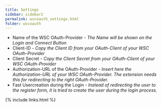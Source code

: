 ```yaml
---
title: Settings
sidebar: sidebar2
permalink: wscoauth_settings.html
folder: wscoauth
---
```


* Name of the WSC OAuth-Provider - *The Name will be shown on the Login and Connect Button*
* Client-ID - *Copy the Client ID from your OAuth-Client of your WSC OAuth-Provider* 
* Client Secret - *Copy the Client Secret from your OAuth-Client of your WSC OAuth-Provider* 
* Authorization-URL of the OAuth-Provider - *Insert here the Authorization-URL of your WSC OAuth-Provider. The extension needs this for redirecting to the right OAuth-Provider.*
* Fast Usercreation during the Login - *Instead of redirecting the user to the register form, it is tried to create the user during the login process.*

{% include links.html %}
